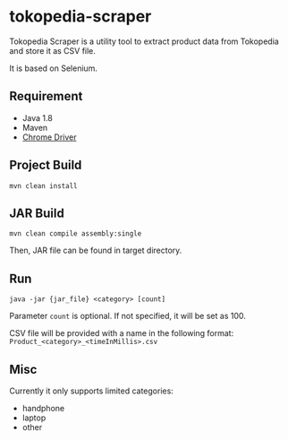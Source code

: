 # tokopedia-scraper

Tokopedia Scraper is a utility tool to extract product data from Tokopedia and store it as CSV file.

It is based on Selenium.

## Requirement
* Java 1.8
* Maven
* [Chrome Driver](https://github.com/SeleniumHQ/selenium/wiki/ChromeDriver)

## Project Build
```mvn clean install```

## JAR Build
```mvn clean compile assembly:single```

Then, JAR file can be found in target directory.

## Run
```java -jar {jar_file} <category> [count]```

Parameter `count` is optional. If not specified, it will be set as 100.

CSV file will be provided with a name in the following format: `Product_<category>_<timeInMillis>.csv`

## Misc
Currently it only supports limited categories:
* handphone
* laptop
* other